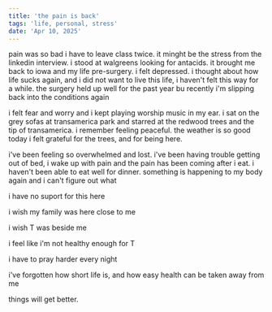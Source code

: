 ```yaml
---
title: 'the pain is back'
tags: 'life, personal, stress'
date: 'Apr 10, 2025'
---
```


pain was so bad i have to leave class twice. it minght be the stress from the linkedin interview. i stood at walgreens looking for antacids. it brought me back to iowa and my life pre-surgery. i felt depressed. i thought about how life sucks again, and i did not want to live this life, i haven't felt this way for a while. the surgery held up well for the past year bu recently i'm slipping back into the conditions again

i felt fear and worry and i kept playing worship music in my ear. i sat on the grey sofas at transamerica park and starred at the redwood trees and the tip of transamerica. i remember feeling peaceful. the weather is so good today i felt grateful for the trees, and for being here.

i've been feeling so overwhelmed and lost. i've been having trouble getting out of bed, i wake up with pain and the pain has been coming after i eat. i haven't been able to eat well for dinner. something is happening to my body again and i can't figure out what

i have no suport for this here

i wish my family was here close to me

i wish T was beside me

i feel like i'm not healthy enough for T

i have to pray harder every night

i've forgotten how short life is, and how easy health can be taken away from me

things will get better.
